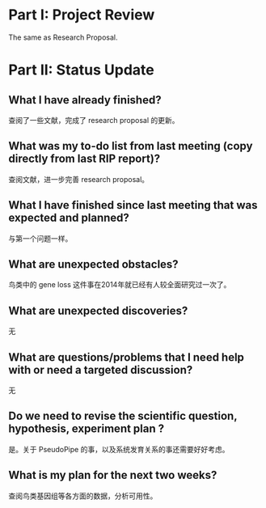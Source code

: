 # Part I: Project Review

The same as Research Proposal.






# Part II: Status Update



## What I have already finished?

查阅了一些文献，完成了 research proposal 的更新。



## What was my to-do list from last meeting (copy directly from last RIP report)? 

查阅文献，进一步完善 research proposal。



## What I have finished since last meeting that was expected and planned?

与第一个问题一样。



## What are unexpected obstacles?

鸟类中的 gene loss 这件事在2014年就已经有人较全面研究过一次了。



## What are unexpected discoveries? 

无



## What are questions/problems that I need help with or need a targeted discussion? 

无



## Do we need to revise the scientific question, hypothesis, experiment plan ? 

是。关于 PseudoPipe 的事，以及系统发育关系的事还需要好好考虑。



## What is my plan for the next two weeks?

查阅鸟类基因组等各方面的数据，分析可用性。
